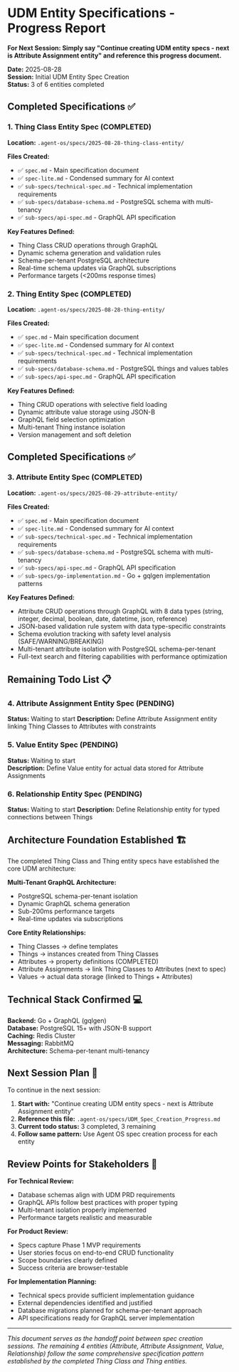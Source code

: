 # UDM Entity Specifications - Progress Report


**For Next Session: Simply say "Continue creating UDM entity specs - next is Attribute Assignment entity" and reference this progress document.**

**Date:** 2025-08-28  
**Session:** Initial UDM Entity Spec Creation  
**Status:** 3 of 6 entities completed

## Completed Specifications ✅

### 1. Thing Class Entity Spec (COMPLETED)
**Location:** `.agent-os/specs/2025-08-28-thing-class-entity/`

**Files Created:**
- ✅ `spec.md` - Main specification document
- ✅ `spec-lite.md` - Condensed summary for AI context
- ✅ `sub-specs/technical-spec.md` - Technical implementation requirements
- ✅ `sub-specs/database-schema.md` - PostgreSQL schema with multi-tenancy
- ✅ `sub-specs/api-spec.md` - GraphQL API specification

**Key Features Defined:**
- Thing Class CRUD operations through GraphQL
- Dynamic schema generation and validation rules
- Schema-per-tenant PostgreSQL architecture
- Real-time schema updates via GraphQL subscriptions
- Performance targets (<200ms response times)

### 2. Thing Entity Spec (COMPLETED)
**Location:** `.agent-os/specs/2025-08-28-thing-entity/`

**Files Created:**
- ✅ `spec.md` - Main specification document
- ✅ `spec-lite.md` - Condensed summary for AI context
- ✅ `sub-specs/technical-spec.md` - Technical implementation requirements
- ✅ `sub-specs/database-schema.md` - PostgreSQL things and values tables
- ✅ `sub-specs/api-spec.md` - GraphQL API specification

**Key Features Defined:**
- Thing CRUD operations with selective field loading
- Dynamic attribute value storage using JSON-B
- GraphQL field selection optimization
- Multi-tenant Thing instance isolation
- Version management and soft deletion

## Completed Specifications ✅

### 3. Attribute Entity Spec (COMPLETED)
**Location:** `.agent-os/specs/2025-08-29-attribute-entity/`

**Files Created:**
- ✅ `spec.md` - Main specification document
- ✅ `spec-lite.md` - Condensed summary for AI context
- ✅ `sub-specs/technical-spec.md` - Technical implementation requirements
- ✅ `sub-specs/database-schema.md` - PostgreSQL schema with multi-tenancy
- ✅ `sub-specs/api-spec.md` - GraphQL API specification
- ✅ `sub-specs/go-implementation.md` - Go + gqlgen implementation patterns

**Key Features Defined:**
- Attribute CRUD operations through GraphQL with 8 data types (string, integer, decimal, boolean, date, datetime, json, reference)
- JSON-based validation rule system with data type-specific constraints
- Schema evolution tracking with safety level analysis (SAFE/WARNING/BREAKING)
- Multi-tenant attribute isolation with PostgreSQL schema-per-tenant
- Full-text search and filtering capabilities with performance optimization

## Remaining Todo List 📋

### 4. Attribute Assignment Entity Spec (PENDING)  
**Status:** Waiting to start
**Description:** Define Attribute Assignment entity linking Thing Classes to Attributes with constraints

### 5. Value Entity Spec (PENDING)
**Status:** Waiting to start  
**Description:** Define Value entity for actual data stored for Attribute Assignments

### 6. Relationship Entity Spec (PENDING)
**Status:** Waiting to start
**Description:** Define Relationship entity for typed connections between Things

## Architecture Foundation Established 🏗️

The completed Thing Class and Thing entity specs have established the core UDM architecture:

**Multi-Tenant GraphQL Architecture:**
- PostgreSQL schema-per-tenant isolation
- Dynamic GraphQL schema generation
- Sub-200ms performance targets
- Real-time updates via subscriptions

**Core Entity Relationships:**
- Thing Classes → define templates  
- Things → instances created from Thing Classes
- Attributes → property definitions (COMPLETED)
- Attribute Assignments → link Thing Classes to Attributes (next to spec)
- Values → actual data storage (linked to Things + Attributes)

## Technical Stack Confirmed 💻

**Backend:** Go + GraphQL (gqlgen)  
**Database:** PostgreSQL 15+ with JSON-B support  
**Caching:** Redis Cluster  
**Messaging:** RabbitMQ  
**Architecture:** Schema-per-tenant multi-tenancy  

## Next Session Plan 📝

To continue in the next session:

1. **Start with:** "Continue creating UDM entity specs - next is Attribute Assignment entity"
2. **Reference this file:** `.agent-os/specs/UDM_Spec_Creation_Progress.md`
3. **Current todo status:** 3 completed, 3 remaining
4. **Follow same pattern:** Use Agent OS spec creation process for each entity

## Review Points for Stakeholders 👥

**For Technical Review:**
- Database schemas align with UDM PRD requirements
- GraphQL APIs follow best practices with proper typing
- Multi-tenant isolation properly implemented
- Performance targets realistic and measurable

**For Product Review:**  
- Specs capture Phase 1 MVP requirements
- User stories focus on end-to-end CRUD functionality
- Scope boundaries clearly defined
- Success criteria are browser-testable

**For Implementation Planning:**
- Technical specs provide sufficient implementation guidance
- External dependencies identified and justified
- Database migrations planned for schema-per-tenant approach
- API specifications ready for GraphQL server implementation

---

*This document serves as the handoff point between spec creation sessions. The remaining 4 entities (Attribute, Attribute Assignment, Value, Relationship) follow the same comprehensive specification pattern established by the completed Thing Class and Thing entities.*